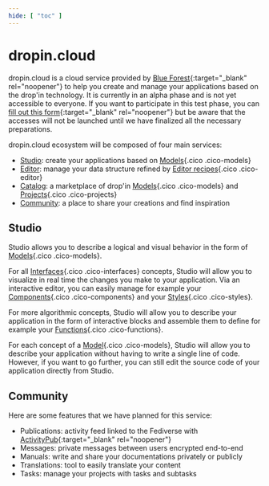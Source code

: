 ```yaml
---
hide: [ "toc" ]
---
```

# dropin.cloud

dropin.cloud is a cloud service provided by [Blue Forest](https://blueforest.cc){:target="_blank" rel="noopener"} to help you create and manage your applications based on the drop'in technology. It is currently in an alpha phase and is not yet accessible to everyone. If you want to participate in this test phase, you can [fill out this form](https://docs.google.com/forms/d/e/1FAIpQLSejGbv2SCbZ7xZwpdGSDTqEi3e7eg2FQNmsoZeJWaNxv27Nkw/viewform){:target="_blank" rel="noopener"} but be aware that the accesses will not be launched until we have finalized all the necessary preparations.

dropin.cloud ecosystem will be composed of four main services:

- [Studio](#studio): create your applications based on [Models](/concepts/catalog/models/){.cico .cico-models}
- [Editor](/concepts/editor/): manage your data structure refined by [Editor recipes](/concepts/editor/){.cico .cico-editor}
- [Catalog](/concepts/catalog/): a marketplace of drop'in [Models](/concepts/catalog/models/){.cico .cico-models} and [Projects](/concepts/catalog/projects/){.cico .cico-projects}
- [Community](#community): a place to share your creations and find inspiration


## Studio
Studio allows you to describe a logical and visual behavior in the form of [Models](/concepts/catalog/models/){.cico .cico-models}.

For all [Interfaces](/concepts/interfaces/){.cico .cico-interfaces} concepts, Studio will allow you to visualize in real time the changes you make to your application. Via an interactive editor, you can easily manage for example your [Components](/concepts/interfaces/components/){.cico .cico-components} and your [Styles](/concepts/interfaces/styles/){.cico .cico-styles}.

For more algorithmic concepts, Studio will allow you to describe your application in the form of interactive blocks and assemble them to define for example your [Functions](/concepts/automations/functions/){.cico .cico-functions}.

For each concept of a [Model](/concepts/catalog/models/){.cico .cico-models}, Studio will allow you to describe your application without having to write a single line of code. However, if you want to go further, you can still edit the source code of your application directly from Studio.


## Community
Here are some features that we have planned for this service:

- Publications: activity feed linked to the Fediverse with [ActivityPub](https://www.w3.org/TR/activitypub/){:target="_blank" rel="noopener"}
- Messages: private messages between users encrypted end-to-end
- Manuals: write and share your documentations privately or publicly
- Translations: tool to easily translate your content
- Tasks: manage your projects with tasks and subtasks
